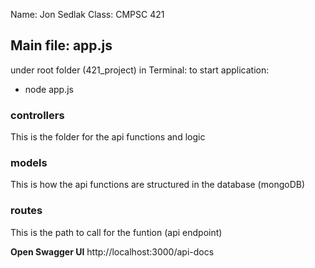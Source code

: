Name: Jon Sedlak
Class: CMPSC 421

## Main file: app.js
under root folder (421_project)
in Terminal: 
to start application:
- node app.js

### controllers
This is the folder for the api functions and logic

### models
This is how the api functions are structured in the database (mongoDB)

### routes
This is the path to call for the funtion (api endpoint)

**Open Swagger UI**
http://localhost:3000/api-docs

